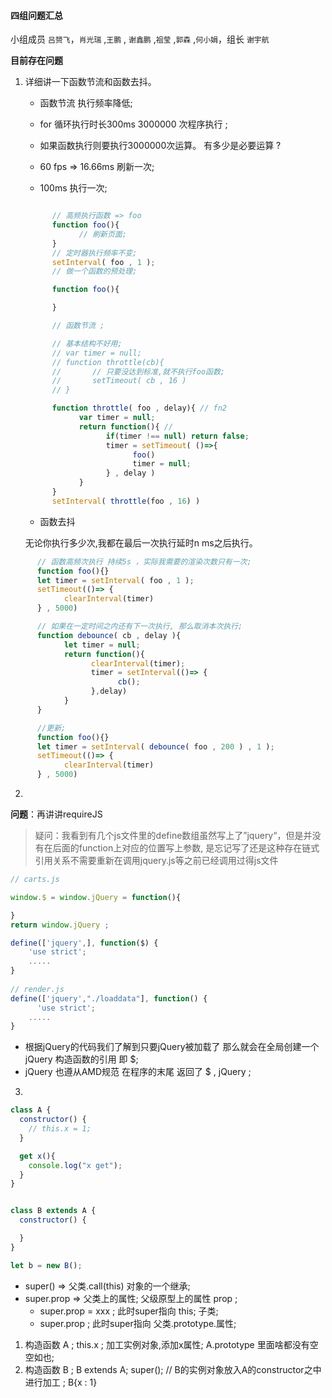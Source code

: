 #### 四组问题汇总 

小组成员 `吕赟飞`，`肖光瑞` ,`王鹏` , `谢鑫鹏` ,`祖莹` ,`郭森` ,`何小娟`，组长 `谢宇航`

**目前存在问题**

1. 详细讲一下函数节流和函数去抖。

   - 函数节流  执行频率降低; 

   - for 循环执行时长300ms  3000000 次程序执行 ;
   - 如果函数执行则要执行3000000次运算。 有多少是必要运算 ? 
   - 60 fps => 16.66ms 刷新一次;
   - 100ms 执行一次;

   ```javascript
   
         // 高频执行函数 => foo
         function foo(){
               // 刷新页面;
         }
         // 定时器执行频率不变;
         setInterval( foo , 1 );
         // 做一个函数的预处理;
   
         function foo(){
   
         }
   
         // 函数节流 ;
   
         // 基本结构不好用;
         // var timer = null;
         // function throttle(cb){
         //       // 只要没达到标准,就不执行foo函数;
         //       setTimeout( cb , 16 )
         // }
   
         function throttle( foo , delay){ // fn2 
               var timer = null;
               return function(){ // 
                     if(timer !== null) return false;
                     timer = setTimeout( ()=>{
                           foo()
                           timer = null;
                     } , delay )
               }
         }
         setInterval( throttle(foo , 16) )
   ```

   - 函数去抖 

   无论你执行多少次,我都在最后一次执行延时n ms之后执行。

```javascript
      // 函数高频次执行 持续5s ，实际我需要的渲染次数只有一次;
      function foo(){}
      let timer = setInterval( foo , 1 );
      setTimeout(()=> {
            clearInterval(timer)
      } , 5000)

      // 如果在一定时间之内还有下一次执行, 那么取消本次执行;
      function debounce( cb , delay ){
            let timer = null;
            return function(){
                  clearInterval(timer);
                  timer = setInterval(()=> {
                        cb();
                  },delay)
            }
      }

      //更新;
      function foo(){}
      let timer = setInterval( debounce( foo , 200 ) , 1 );
      setTimeout(()=> {
            clearInterval(timer)
      } , 5000)
```

2. 

**问题**：再讲讲requireJS

> 疑问：我看到有几个js文件里的define数组虽然写上了”jquery“，但是并没有在后面的function上对应的位置写上参数, 是忘记写了还是这种存在链式引用关系不需要重新在调用jquery.js等之前已经调用过得js文件

```javascript
// carts.js

window.$ = window.jQuery = function(){

}
return window.jQuery ;

define(['jquery',], function($) {
    'use strict';
    .....
}
       
// render.js
define(['jquery',"./loaddata"], function() {
      'use strict';
    .....
}
```

- 根据jQuery的代码我们了解到只要jQuery被加载了 那么就会在全局创建一个 jQuery 构造函数的引用 即 $;
- jQuery 也遵从AMD规范 在程序的末尾 返回了 $ , jQuery ;

3. 

```javascript
class A {
  constructor() {
    // this.x = 1;
  }

  get x(){
    console.log("x get");
  }
}


class B extends A {
  constructor() {

  }
}

let b = new B();
```

<!-- 智哥 ， 帮忙分析一下上面代码 -->

- super()        => 父类.call(this) 对象的一个继承;
- super.prop     => 父类上的属性;  父级原型上的属性 prop ;
  - super.prop = xxx ;  此时super指向 this; 子类;
  - super.prop       ;  此时super指向 父类.prototype.属性;

1. 构造函数 A ; 
   this.x  ; 加工实例对象,添加x属性;
   A.prototype 里面啥都没有空空如也;
2. 构造函数 B ; 
   B extends A;
   super(); // B的实例对象放入A的constructor之中进行加工 ; B{x : 1}  